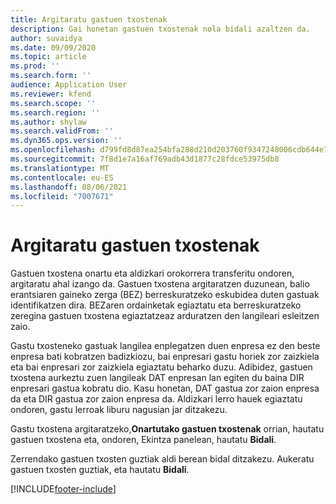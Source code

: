 ```yaml
---
title: Argitaratu gastuen txostenak
description: Gai honetan gastuen txostenak nola bidali azaltzen da.
author: suvaidya
ms.date: 09/09/2020
ms.topic: article
ms.prod: ''
ms.search.form: ''
audience: Application User
ms.reviewer: kfend
ms.search.scope: ''
ms.search.region: ''
ms.author: shylaw
ms.search.validFrom: ''
ms.dyn365.ops.version: ''
ms.openlocfilehash: d799fd8d87ea254bfa288d210d203760f9347248006cdb644e79bcfd9e1aa678
ms.sourcegitcommit: 7f8d1e7a16af769adb43d1877c28fdce53975db8
ms.translationtype: MT
ms.contentlocale: eu-ES
ms.lasthandoff: 08/06/2021
ms.locfileid: "7007671"
---
```

# <a name="post-expense-reports"></a>Argitaratu gastuen txostenak

Gastuen txostena onartu eta aldizkari orokorrera transferitu ondoren, argitaratu ahal izango da. Gastuen txostena argitaratzen duzunean, balio erantsiaren gaineko zerga (BEZ) berreskuratzeko eskubidea duten gastuak identifikatzen dira. BEZaren ordainketak egiaztatu eta berreskuratzeko zeregina gastuen txostena egiaztatzeaz arduratzen den langileari esleitzen zaio.

Gastu txosteneko gastuak langilea enplegatzen duen enpresa ez den beste enpresa bati kobratzen badizkiozu, bai enpresari gastu horiek zor zaizkiela eta bai enpresari zor zaizkiela egiaztatu beharko duzu. Adibidez, gastuen txostena aurkeztu zuen langileak DAT enpresan lan egiten du baina DIR enpresari gastua kobratu dio. Kasu honetan, DAT gastua zor zaion enpresa da eta DIR gastua zor zaion enpresa da. Aldizkari lerro hauek egiaztatu ondoren, gastu lerroak liburu nagusian jar ditzakezu.

Gastu txostena argitaratzeko,**Onartutako gastuen txostenak** orrian, hautatu gastuen txostena eta, ondoren, Ekintza panelean, hautatu **Bidali**.

Zerrendako gastuen txosten guztiak aldi berean bidal ditzakezu. Aukeratu gastuen txosten guztiak, eta hautatu **Bidali**.


[!INCLUDE[footer-include](../includes/footer-banner.md)]